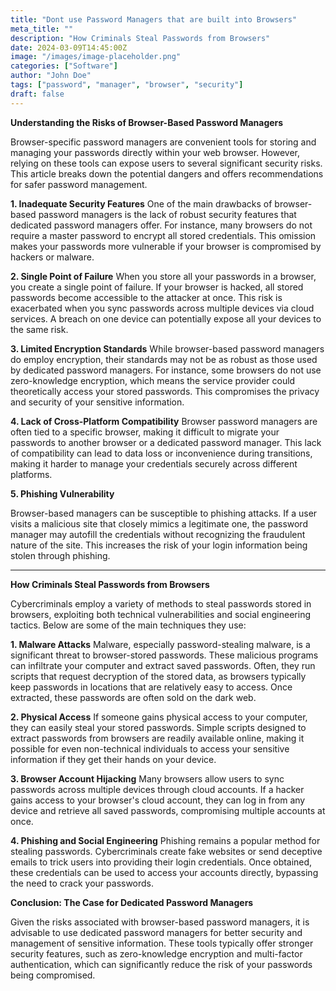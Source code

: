 ```yaml
---
title: "Dont use Password Managers that are built into Browsers"
meta_title: ""
description: "How Criminals Steal Passwords from Browsers"
date: 2024-03-09T14:45:00Z
image: "/images/image-placeholder.png"
categories: ["Software"]
author: "John Doe"
tags: ["password", "manager", "browser", "security"]
draft: false
---
```


**Understanding the Risks of Browser-Based Password Managers**

Browser-specific password managers are convenient tools for storing and managing your passwords directly within your web browser. However, relying on these tools can expose users to several significant security risks. This article breaks down the potential dangers and offers recommendations for safer password management.

**1. Inadequate Security Features**
One of the main drawbacks of browser-based password managers is the lack of robust security features that dedicated password managers offer. For instance, many browsers do not require a master password to encrypt all stored credentials. This omission makes your passwords more vulnerable if your browser is compromised by hackers or malware.

**2. Single Point of Failure**
When you store all your passwords in a browser, you create a single point of failure. If your browser is hacked, all stored passwords become accessible to the attacker at once. This risk is exacerbated when you sync passwords across multiple devices via cloud services. A breach on one device can potentially expose all your devices to the same risk.

**3. Limited Encryption Standards**
While browser-based password managers do employ encryption, their standards may not be as robust as those used by dedicated password managers. For instance, some browsers do not use zero-knowledge encryption, which means the service provider could theoretically access your stored passwords. This compromises the privacy and security of your sensitive information.

**4. Lack of Cross-Platform Compatibility**
Browser password managers are often tied to a specific browser, making it difficult to migrate your passwords to another browser or a dedicated password manager. This lack of compatibility can lead to data loss or inconvenience during transitions, making it harder to manage your credentials securely across different platforms.

**5. Phishing Vulnerability**

Browser-based managers can be susceptible to phishing attacks. If a user visits a malicious site that closely mimics a legitimate one, the password manager may autofill the credentials without recognizing the fraudulent nature of the site. This increases the risk of your login information being stolen through phishing.

<hr></hr>

**How Criminals Steal Passwords from Browsers**

Cybercriminals employ a variety of methods to steal passwords stored in browsers, exploiting both technical vulnerabilities and social engineering tactics. Below are some of the main techniques they use:

**1. Malware Attacks**
Malware, especially password-stealing malware, is a significant threat to browser-stored passwords. These malicious programs can infiltrate your computer and extract saved passwords. Often, they run scripts that request decryption of the stored data, as browsers typically keep passwords in locations that are relatively easy to access. Once extracted, these passwords are often sold on the dark web.

**2. Physical Access**
If someone gains physical access to your computer, they can easily steal your stored passwords. Simple scripts designed to extract passwords from browsers are readily available online, making it possible for even non-technical individuals to access your sensitive information if they get their hands on your device.

**3. Browser Account Hijacking**
Many browsers allow users to sync passwords across multiple devices through cloud accounts. If a hacker gains access to your browser's cloud account, they can log in from any device and retrieve all saved passwords, compromising multiple accounts at once.

**4. Phishing and Social Engineering**
Phishing remains a popular method for stealing passwords. Cybercriminals create fake websites or send deceptive emails to trick users into providing their login credentials. Once obtained, these credentials can be used to access your accounts directly, bypassing the need to crack your passwords.

**Conclusion: The Case for Dedicated Password Managers**

Given the risks associated with browser-based password managers, it is advisable to use dedicated password managers for better security and management of sensitive information. These tools typically offer stronger security features, such as zero-knowledge encryption and multi-factor authentication, which can significantly reduce the risk of your passwords being compromised.